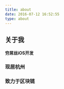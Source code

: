 ```yaml
---
title: about
date: 2016-07-12 16:52:55
type: about
---
```

## 关于我

#### 穷屌丝iOS开发
###   现居杭州
### 致力于区块链